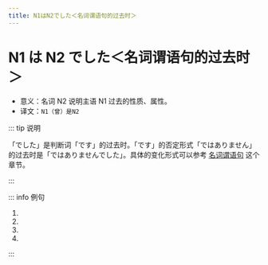 ```yaml
---
title: N1はN2でした＜名词谓语句的过去时＞
---
```


# N1 は N2 でした＜名词谓语句的过去时＞

- 意义：名词 N2 说明主语 N1 过去的性质、属性。
- 译文：`N1（曾）是N2`

::: tip 说明

「でした」是判断词「です」的过去时。「です」的否定形式「ではありません」的过去时是「ではありませんでした」。具体的变化形式可以参考 [名词谓语句](../../term/1-4-3.md) 这个章节。

:::

::: info 例句

1. <grammer-content sentence="[昨日/きのう]の[午後/ごご]**は**「[日本史/にほんし]」の[試験/しけん]**でした**。" trans="昨天下午考了日本史。" />
1. <grammer-content sentence="[母/はは]**は**[医者/いしゃ]**でした**。" trans='妈妈以前是医生。' />
1. <grammer-content sentence="[今日/きょう]**は**とてもいい[一日/いちにち]**でした**。" trans='今天真是美好的一天。' />
1. <grammer-content sentence="[二人/ふたり]**は**[同/おな]じ[大学/だいがく]ではありません**でした**。" trans='两人之前不是同一所大学的。' />

:::
